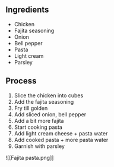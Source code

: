 ## Ingredients
- Chicken
- Fajita seasoning
- Onion
- Bell pepper
- Pasta
- Light cream
- Parsley
## Process
1. Slice the chicken into cubes
2. Add the fajita seasoning
3. Fry till golden
4. Add sliced onion, bell pepper
5. Add a bit more fajita
6. Start cooking pasta
7. Add light cream cheese + pasta water
8. Add cooked pasta + more pasta water
9. Garnish with parsley


![[Fajita pasta.png]]